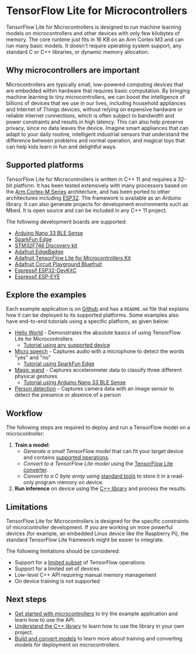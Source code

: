 # TensorFlow Lite for Microcontrollers

TensorFlow Lite for Microcontrollers is designed to run machine learning models
on microcontrollers and other devices with only few kilobytes of memory. The
core runtime just fits in 16 KB on an Arm Cortex M3 and can run many basic
models. It doesn't require operating system support, any standard C or C++
libraries, or dynamic memory allocation.

## Why microcontrollers are important

Microcontrollers are typically small, low-powered computing devices that are
embedded within hardware that requires basic computation. By bringing machine
learning to tiny microcontrollers, we can boost the intelligence of billions of
devices that we use in our lives, including household appliances and Internet of
Things devices, without relying on expensive hardware or reliable internet
connections, which is often subject to bandwidth and power constraints and
results in high latency. This can also help preserve privacy, since no data
leaves the device. Imagine smart appliances that can adapt to your daily
routine, intelligent industrial sensors that understand the difference between
problems and normal operation, and magical toys that can help kids learn in fun
and delightful ways.

## Supported platforms

TensorFlow Lite for Microcontrollers is written in C++ 11 and requires a 32-bit
platform. It has been tested extensively with many processors based on the
[Arm Cortex-M Series](https://developer.arm.com/ip-products/processors/cortex-m)
architecture, and has been ported to other architectures including
[ESP32](https://www.espressif.com/en/products/hardware/esp32/overview). The
framework is available as an Arduino library. It can also generate projects for
development environments such as Mbed. It is open source and can be included in
any C++ 11 project.

The following development boards are supported:

*   [Arduino Nano 33 BLE Sense](https://store.arduino.cc/usa/nano-33-ble-sense-with-headers)
*   [SparkFun Edge](https://www.sparkfun.com/products/15170)
*   [STM32F746 Discovery kit](https://www.st.com/en/evaluation-tools/32f746gdiscovery.html)
*   [Adafruit EdgeBadge](https://www.adafruit.com/product/4400)
*   [Adafruit TensorFlow Lite for Microcontrollers Kit](https://www.adafruit.com/product/4317)
*   [Adafruit Circuit Playground Bluefruit](https://learn.adafruit.com/tensorflow-lite-for-circuit-playground-bluefruit-quickstart?view=all)
*   [Espressif ESP32-DevKitC](https://www.espressif.com/en/products/hardware/esp32-devkitc/overview)
*   [Espressif ESP-EYE](https://www.espressif.com/en/products/hardware/esp-eye/overview)

## Explore the examples

Each example application is on
[Github](https://github.com/tensorflow/tensorflow/tree/master/tensorflow/lite/micro/examples)
and has a `README.md` file that explains how it can be deployed to its supported
platforms. Some examples also have end-to-end tutorials using a specific
platform, as given below:

*   [Hello World](https://github.com/tensorflow/tensorflow/tree/master/tensorflow/lite/micro/examples/hello_world) -
    Demonstrates the absolute basics of using TensorFlow Lite for
    Microcontrollers
    *   [Tutorial using any supported device](get_started.md)
*   [Micro speech](https://github.com/tensorflow/tensorflow/tree/master/tensorflow/lite/micro/examples/micro_speech) -
    Captures audio with a microphone to detect the words "yes" and "no"
    *   [Tutorial using SparkFun Edge](https://codelabs.developers.google.com/codelabs/sparkfun-tensorflow/#0)
*   [Magic wand](https://github.com/tensorflow/tensorflow/tree/master/tensorflow/lite/micro/examples/magic_wand) -
    Captures accelerometer data to classify three different physical gestures
    *   [Tutorial using Arduino Nano 33 BLE Sense](https://codelabs.developers.google.com/codelabs/ai-magicwand/#0)
*   [Person detection](https://github.com/tensorflow/tensorflow/tree/master/tensorflow/lite/micro/examples/person_detection) -
    Captures camera data with an image sensor to detect the presence or absence
    of a person

## Workflow

The following steps are required to deploy and run a TensorFlow model on a
microcontroller:

1.  **Train a model**:
    *   *Generate a small TensorFlow model* that can fit your target device and
        contains [supported operations](build_convert.md#operation-support).
    *   *Convert to a TensorFlow Lite model* using the
        [TensorFlow Lite converter](build_convert.md#model-conversion).
    *   *Convert to a C byte array* using
        [standard tools](build_convert.md#convert-to-a-c-array) to store it in a
        read-only program memory on device.
2.  **Run inference** on device using the [C++ library](library.md) and process
    the results.

## Limitations

TensorFlow Lite for Microcontrollers is designed for the specific constraints of
microcontroller development. If you are working on more powerful devices (for
example, an embedded Linux device like the Raspberry Pi), the standard
TensorFlow Lite framework might be easier to integrate.

The following limitations should be considered:

*   Support for a [limited subset](build_convert.md#operation-support) of
    TensorFlow operations
*   Support for a limited set of devices
*   Low-level C++ API requiring manual memory management
*   On device training is not supported

## Next steps

*   [Get started with microcontrollers](get_started.md) to try the example
    application and learn how to use the API.
*   [Understand the C++ library](library.md) to learn how to use the library in
    your own project.
*   [Build and convert models](build_convert.md) to learn more about training
    and converting models for deployment on microcontrollers.
